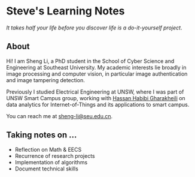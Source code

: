 # Steve's Learning Notes

*It takes half your life before you discover life is a do-it-yourself project*.

## About

Hi! I am Sheng Li, a PhD student in the School of Cyber Science and Engineering at Southeast University. My academic interests lie broadly in image processing and computer vision, in particular image authentication and image tampering detection.

Previously I studied Electrical Engineering at UNSW, where I was part of UNSW Smart Campus group, working with [Hassan Habibi Gharakheili](http://www2.ee.unsw.edu.au/~hhabibi/) on data analytics for Internet-of-Things and its applications to smart campus. 

You can reach me at sheng-li@seu.edu.cn.

## Taking notes on ...
* Reflection on Math & EECS
* Recurrence of research projects
* Implementation of algorithms
* Document technical skills



